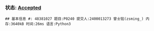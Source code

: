 ### 状态: [Accepted](http://dsbpython.openjudge.cn/dspythonbook/solution/48381027/)

`## 基本信息
#: 48381027
题目:P0240
提交人:2400013273 曾士铭(zsming_)
内存:3640kB
时间:26ms
语言:Python3`

